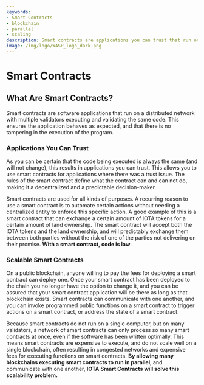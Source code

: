 ```yaml
---
keywords:
- Smart Contracts
- blockchain
- parallel
- scaling
description: Smart contracts are applications you can trust that run on a distributed network with multiple validators all executing and validating the same code
image: /img/logo/WASP_logo_dark.png
---
```

# Smart Contracts

## What Are Smart Contracts?

Smart contracts are software applications that run on a distributed network with multiple validators executing and validating the same code. This ensures the application behaves as expected, and that there is no tampering in the execution of the program. 

### Applications You Can Trust

As you can be certain that the code being executed is always the same (and will not change), this results in applications you can trust. This allows you to use smart contracts for applications where there was a trust issue. The rules of the smart contract define what the contract can and can not do, making it a decentralized and a predictable decision-maker.

Smart contracts are used for all kinds of purposes. A recurring reason to use a smart contract is to automate certain actions without needing a centralized entity to enforce this specific action. A good example of this is a smart contract that can exchange a certain amount of IOTA tokens for a certain amount of land ownership. The smart contract will accept both the IOTA tokens and the land ownership, and will predictably exchange them between both parties without the risk of one of the parties not delivering on their promise. **With a smart contract, code is law**.

### Scalable Smart Contracts

On a public blockchain, anyone willing to pay the fees for deploying a smart contract can deploy one. Once your smart contract has been deployed to the chain you no longer have the option to change it, and you can be assured that your smart contract application will be there as long as that blockchain exists. Smart contracts can communicate with one another, and you can invoke programmed public functions on a smart contract to trigger actions on a smart contract, or address the state of a smart contract.

Because smart contracts do not run on a single computer, but on many validators, a network of smart contracts can only process so many smart contracts at once, even if the software has been written optimally. This means smart contracts are expensive to execute, and do not scale well on a single blockchain, often resulting in congested networks and expensive fees for executing functions on smart contracts. **By allowing many blockchains executing smart contracts to run in parallel**, and communicate with one another, **IOTA Smart Contracts will solve this scalability problem.**
